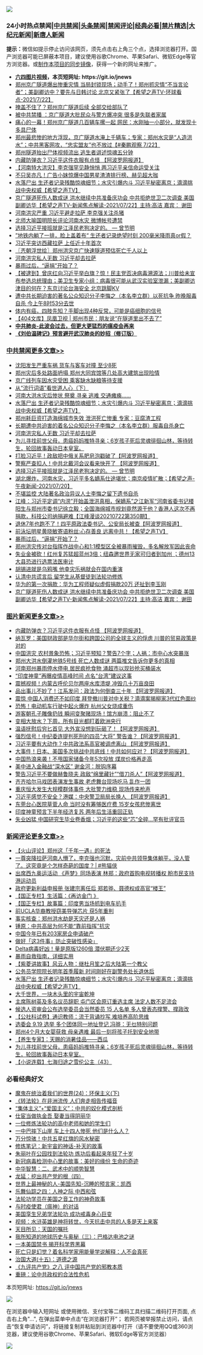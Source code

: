 ![](https://raw.githubusercontent.com/fqnews/bnews/master/64photo/fqnews-qr.jpg)

<div id="tt">
<h3>24小时热点禁闻|<a href="#%E4%B8%AD%E5%85%B1%E7%A6%81%E9%97%BB%E6%9B%B4%E5%A4%9A%E6%96%87%E7%AB%A0">中共禁闻</a>|<a href="#%E5%9B%BE%E7%89%87%E6%96%B0%E9%97%BB%E6%9B%B4%E5%A4%9A%E6%96%87%E7%AB%A0">头条禁闻</a>|<a href="#%E6%96%B0%E9%97%BB%E8%AF%84%E8%AE%BA%E6%9B%B4%E5%A4%9A%E6%96%87%E7%AB%A0">禁闻评论|<a href="#%E5%BF%85%E7%9C%8B%E7%BB%8F%E5%85%B8%E5%A5%BD%E6%96%87">经典必看|<a href="/video.md#%E7%A6%81%E7%89%87%E7%B2%BE%E9%80%89">禁片精选</a>|<a href="https://github.com/fqnews/djy/blob/master/gb/nf1351518.md#1">大纪元新闻</a>|<a href="https://github.com/fqnews/ntdtv/blob/master/gb/prog204.md#1">新唐人新闻</a></h3>
<div><b>提示：</b>微信如提示停止访问该网页，须先点击右上角三个点，选择浏览器打开。国产浏览器可能已屏蔽本项目，建议使用谷歌Chrome、苹果Safari、微软Edge等官方浏览器。或<a href="https://github.com/fqnews/bnews/blob/master/%E5%88%B6%E4%BD%9Cgit%E7%A6%81%E9%97%BB%E9%95%9C%E5%83%8F.md">制作本项目的同步镜像</a>，获得一个新的网址来推广。</div>
<ul>
<li><b><a href="http://d1.bdrive.tk/64.mp4" target="_blank">六四图片视频</a>，本页短网址: https://git.io/jnews</b></li>
<li><a href="/comments/20210723/1592338.md">郑州京广隧道爆出惨重灾情 当局封锁现场；动手了！郑州抓灾情“不当言论者”；美副卿访中？要先与日韩讨论 北京又紧张了【希望之声TV-环球看点-2021/7/22】</a></li>
<li><a href="/cnnews/20210723/1592698.md">掩盖不住了？郑州京广隧道后续 全部交给部队了</a></li>
<li><a href="/cnnews/20210723/1592619.md">被中共禁播 ：京广隧道大批民众与警方爆冲突 很多是失联者家属</a></li>
<li><a href="/comments/20210723/1592353.md">痛心的一幕！郑州京广隧道几百辆车摞一起 网民：水刚抽一小部分，就发现十多具尸体</a></li>
<li><a href="/bannedvideo/20210723/1592435.md">郑州最悲惨的地方浮现，京广隧道水淹上千辆车；专家：郑州水灾是“人造洪水”；中共黑客网攻，“忠实盟友”也不放过【#秦鹏观察 7/22】</a></li>
<li><a href="/comments/20210723/1592585.md">郑州隧道抬出尸体视频流出 逃生者讲述惊魂五分钟</a></li>
<li><a href="/topimagenews/20210723/1592613.md">内藏防弹衣？习近平这件衣服有点怪 【阿波罗网报道】</a></li>
<li><a href="/comments/20210723/1592458.md">【河南特大洪灾】李克强罕见静悄悄 两习近平亲信命运受关注</a></li>
<li><a href="/yule/20210723/1592374.md">不只吴亦凡！广告小妹惊爆中国男星渣渣排行榜、赫见超大咖</a></li>
<li><a href="/comments/20210723/1592844.md">水落尸出 生还者记录残酷惊魂细节；水灾引爆内斗 习近平秘密离京；滴滴挑战中央权威【希望之声TV】</a></li>
<li><a href="/comments/20210723/1592480.md">京广隧道死伤人数成谜   洪水继续中共准备庆功会  中共拒绝世卫二次调查   美国副卿访华【希望之声TV-新闻焦点解读-2021/07/22】主持:高洁  嘉宾： 谢田</a></li>
<li><a href="/comments/20210723/1592738.md">河南洪灾严重 习近平避走拉萨 李克强关注杀猪</a></li>
<li><a href="/worldnews/20210723/1592426.md">北师大喻国明院长评论河南水灾 微博帐号遭禁</a></li>
<li><a href="/comments/20210723/1592599.md">选择习近平接班就是江泽民老狗决定的。 — 曾节明</a></li>
<li><a href="/comments/20210723/1592652.md">”地铁内躺了一排，脸上盖着布“ 生还者记录绝望时刻 200毫米降雨真or假？</a></li>
<li><a href="/ssgc/20210723/1592361.md">习近平突访西藏拉萨 上任近十年首次</a></li>
<li><a href="/ssgc/20210723/1592620.md">〖兲朝浮世绘〗郑州洪灾京广快速隧道预估死亡千人以上</a></li>
<li><a href="/cbnews/20210723/1592783.md">河南洪灾私人无数 习近平却去拉萨</a></li>
<li><a href="/cbnews/20210723/1592606.md">暴雨过后，“逼捐”开始了？</a></li>
<li><a href="/bannedvideo/20210723/1592381.md">【被逮到】曾庆红向习近平举白旗？惊！民主党否决病毒溯源法；川普给未宣布参选总统理由；美卫生专家小组：病毒很可能从武汉实验室泄漏；美副卿访津目的何在？东京讨论台海安全 北京跳脚KV</a></li>
<li><a href="/weiquan/20210723/1592603.md">遭中共长期迫害的著名公众知识分子李悔之&#65288;本名李立群&#65289;以死抗争 昨晚服毒自杀 今上午8时53分去世</a></li>
<li><a href="/health/20210723/1592487.md">体内有癌，四肢先知？手脚出现4种反常，可能是癌细胞的信号</a></li>
<li><a href="/baitai/20210723/1592777.md">【404文库】凤凰卫视 &#124; 郑州市民：朋友说“在隧道里出不去了”</a></li>
<li><b><a href="/comments/20200211/1275071.md" target="_blank">中共肺炎-此波会过去，但更大更猛烈的瘟疫会再来</a></b></li>
<li><b><a href="/comments/20200207/1272816.md" target="_blank">《刘伯温碑记》预言避开武汉肺炎的妙招（修订版）</a></b></li>
</ul>
</div>

<div class="catlist">
<h3><a href="/cbnews/" target="_blank">中共禁闻</a><span><a href="/cbnews/" target="_blank" rel="nofollow">更多文章>></a></span></h3>
<ul>
<li><a href="/cbnews/20210723/1592919.md" target="_blank">沈阳发生严重车祸 货车与客车对撞 至少8死</a></li>
<li><a href="/cbnews/20210723/1592903.md" target="_blank">郑州灾后多处路面坍塌 郑州大同宾馆等几处高大建筑出现险情</a></li>
<li><a href="/cbnews/20210723/1592902.md" target="_blank">京广线列车因水灾受困 乘客缺水缺粮等待支援</a></li>
<li><a href="/cbnews/20210723/1592681.md" target="_blank">从“流行词语”看世道人心（下）</a></li>
<li><a href="/cbnews/20210723/1592861.md" target="_blank">河南大洪水灾后惨状 祭奠 寻亲 逃难 交通瘫痪&#8230;&#8230;</a></li>
<li><a href="/comments/20210723/1592844.md" target="_blank">水落尸出 生还者记录残酷惊魂细节；水灾引爆内斗 习近平秘密离京；滴滴挑战中央权威【希望之声TV】</a></li>
<li><a href="/cbnews/20210723/1592801.md" target="_blank">郑州耗巨资打造海绵城市失效 泄洪死亡惨重 专家：豆腐渣工程</a></li>
<li><a href="/cbnews/20210723/1592784.md" target="_blank">长期遭中共迫害的着名公众知识分子李悔之（本名李立群）服毒自杀身亡</a></li>
<li><a href="/cbnews/20210723/1592783.md" target="_blank">河南洪灾私人无数 习近平却去拉萨</a></li>
<li><a href="/comments/20210723/1592778.md" target="_blank">为儿寻找前世父母，患癌妈妈推特寻亲；6岁孩子死后灵魂徘徊山林，等待转生，轮回故事轰动日本皇室。</a></li>
<li><a href="/cbnews/20210723/1592715.md" target="_blank">打脸习近平！政敌把中俄关系肥皂泡戳破了【阿波罗网报道】</a></li>
<li><a href="/cbnews/20210723/1592657.md" target="_blank">警察严查扣人！中共北戴河会议看来快开了 【阿波罗网报道】</a></li>
<li><a href="/comments/20210723/1592599.md" target="_blank">选择习近平接班就是江泽民老狗决定的。 — 曾节明</a></li>
<li><a href="/comments/20210723/1592644.md" target="_blank">湖北爆炸，河南水灾，习近平多名嫡系仕途堪忧；南京疫情扩散；【希望之声-午夜新闻-2021/07/20】</a></li>
<li><a href="/cbnews/20210723/1592638.md" target="_blank">不堪监控 大陆著名政治异议人士李悔之留下遗书自杀</a></li>
<li><a href="/cbnews/20210723/1592637.md" target="_blank">江峰：习近平定调“内涝”开始盖泄洪真相，保嫡系”之江新军“河南省委书记楼阳生与郑州市委书记徐立毅；全国海绵城市规划竟然源于他？香港人这次不再捐款，科技公司纳捐避难【江峰漫谈20210722第350期】</a></li>
<li><a href="/cbnews/20210723/1592629.md" target="_blank">退休7年也跑不了！四平原政法委书记、公安局长被查【阿波罗网报道】</a></li>
<li><a href="/comments/20210723/1592610.md" target="_blank">前泳坛明星黄晓敏寄语粉丝:心存善良 远离中共！【希望之声TV】</a></li>
<li><a href="/cbnews/20210723/1592606.md" target="_blank">暴雨过后，“逼捐”开始了？</a></li>
<li><a href="/cbnews/20210723/1592590.md" target="_blank">郑州洪灾传对台指挥作战中心和1:1模型区全被暴雨摧毁，多名解放军因此丧命</a></li>
<li><a href="/comments/20210723/1592589.md" target="_blank">失业金被砍！红州复苏猛超蓝州3倍；纽森邀世界无家可归者到加州 ；德州13大县恐进行选票法医审计</a></li>
<li><a href="/cbnews/20210723/1592499.md" target="_blank">胡锡进就是乌鸦嘴 他幸灾乐祸就会在国内重演</a></li>
<li><a href="/cbnews/20210723/1592176.md" target="_blank">认清中共谎言后 留学生从基督徒到法轮功修炼</a></li>
<li><a href="/cbnews/20210723/1592484.md" target="_blank">华为的第一次捐款：华为工程师疑似虚假捐款20万 还扯到李玉刚</a></li>
<li><a href="/comments/20210723/1592480.md" target="_blank">京广隧道死伤人数成谜   洪水继续中共准备庆功会  中共拒绝世卫二次调查   美国副卿访华【希望之声TV-新闻焦点解读-2021/07/22】主持:高洁  嘉宾： 谢田</a></li>

</ul>
</div>
<div class="catlist">
<h3><a href="/topimagenews/" target="_blank">图片新闻</a><span><a href="/topimagenews/" target="_blank" rel="nofollow">更多文章>></a></span></h3>
<ul>
<li><a href="/topimagenews/20210723/1592613.md" target="_blank">内藏防弹衣？习近平这件衣服有点怪 【阿波罗网报道】</a></li>
<li><a href="/topimagenews/20210722/1592290.md" target="_blank">纳瓦罗：美国财政部是华尔街和跨国公司的全球主义的俘虏 川普的贸易政策是对的</a></li>
<li><a href="/topimagenews/20210722/1592198.md" target="_blank">中国洪灾 农村景象恐怖；习近平预知？警告7个字；人祸：市中心水突暴涨</a></li>
<li><a href="/topimagenews/20210722/1592091.md" target="_blank">郑州大洪水倒灌地铁5号线 死亡人数成谜 两篇推文告诉你更多的真相</a></li>
<li><a href="/topimagenews/20210722/1591665.md" target="_blank">河南郑州暴雨停水停电 居民疯抢食物 涌超市以现钞抢买桶装水</a></li>
<li><a href="/topimagenews/20210719/1590068.md" target="_blank">“印度神童”再曝疫情高峰时间 点名“台湾”建议这事</a></li>
<li><a href="/topimagenews/20210719/1590055.md" target="_blank">震撼视频！内蒙古呼伦贝尔两座水库溃堤 冲毁几十万亩良田</a></li>
<li><a href="/topimagenews/20210719/1589964.md" target="_blank">品出事儿不妙了！江系发问：政法为何倒查三十年 【阿波罗网报道】</a></li>
<li><a href="/topimagenews/20210719/1589755.md" target="_blank">震惊 中国人消费还不如印度 拜登撤川普对中关税？滴滴案揭柳家3代红色面纱</a></li>
<li><a href="/topimagenews/20210719/1589727.md" target="_blank">恐怖！电动机车行驶中起火爆炸 杭州父女烧成重伤</a></li>
<li><a href="/topimagenews/20210719/1589716.md" target="_blank">游客朝孔子雕像扔钱 瞬间变聚赌现场！馆方崩溃：阻止不了</a></li>
<li><a href="/topimagenews/20210718/1589658.md" target="_blank">变相大放水？下周，所有目光都盯着欧洲央行</a></li>
<li><a href="/topimagenews/20210718/1589531.md" target="_blank">温语抚慰后穷匕首见 大外宣没想到玩砸了！【阿波罗网报道】</a></li>
<li><a href="/topimagenews/20210718/1589472.md" target="_blank">强烈信号！中纪委连提判死刑的四员“大将” 警告谁？【阿波罗网报道】</a></li>
<li><a href="/topimagenews/20210717/1588988.md" target="_blank">习近平要有大动作？中共政法系高官被调虎离山 【阿波罗网报道】</a></li>
<li><a href="/topimagenews/20210717/1588839.md" target="_blank">大事件！日本、美国多次挑战中共底线！中共如何应对？【阿波罗网报道】</a></li>
<li><a href="/topimagenews/20210717/1588653.md" target="_blank">中国热浪来袭！不甩国家储备今年5次投放 煤炭价格再走高</a></li>
<li><a href="/topimagenews/20210716/1587997.md" target="_blank">美中进入金融战“深水区” 谢金河：脱钩序幕</a></li>
<li><a href="/topimagenews/20210715/1587586.md" target="_blank">警告习近平不要做赫鲁晓夫 政敌“绵里藏针”“借刀杀人”【阿波罗网报道】</a></li>
<li><a href="/topimagenews/20210715/1587554.md" target="_blank">齐齐哈尔马戏团表演发生事故 老虎舞台现场吃马 乱作一团</a></li>
<li><a href="/topimagenews/20210715/1587536.md" target="_blank">重庆恒大发生大规模群体事件 大批警力维稳 现场传来枪声</a></li>
<li><a href="/topimagenews/20210715/1587502.md" target="_blank">习近平感觉不安全？港媒：中央警卫局局长换人 【阿波罗网报道】</a></li>
<li><a href="/topimagenews/20210715/1587324.md" target="_blank">东莞台心医院草菅人命 当时没有筹够医疗费 15岁女孩悲惨离世</a></li>
<li><a href="/topimagenews/20210715/1587248.md" target="_blank">印度神童预言下半年经济复苏 两年后生活重回正轨</a></li>
<li><a href="/topimagenews/20210714/1587052.md" target="_blank">失业凶猛 中国研究生毕业卷香烟；习近平的这些“芯”全碎&#8230;罕有批评官员</a></li>

</ul>
</div>
<div class="catlist">
<h3><a href="/comments/" target="_blank">新闻评论</a><span><a href="/comments/" target="_blank" rel="nofollow">更多文章>></a></span></h3>
<ul>
<li><a href="/comments/20210724/1592985.md" target="_blank">【火山评论】郑州这「千年一遇」的死法</a></li>
<li><a href="/comments/20210724/1592973.md" target="_blank">一尊突降拉萨河南人懵了，李克强也沉默，灾前中共领导集体躺平，没人管了。这究竟是个怎样奇葩的国度？│#熊猫侠</a></li>
<li><a href="/comments/20210724/1592964.md" target="_blank">出席西九奥运活动 《声梦》同场表演 林郑：政府首购电视转播权 盼市民支持港运动员</a></li>
<li><a href="/comments/20210724/1592963.md" target="_blank">政府更新利益申报册 张建宗离任后 郑若骅、聂德权成高官“楼王”</a></li>
<li><a href="/comments/20210724/1592962.md" target="_blank">【国正专栏】生活篇：《再访金门 》</a></li>
<li><a href="/comments/20210724/1592961.md" target="_blank">【国正专栏】故事篇：印度男当场抓到电车扒手</a></li>
<li><a href="/comments/20210723/1592953.md" target="_blank">前UCLA华裔教授窃美导弹芯片 获5年重判</a></li>
<li><a href="/comments/20210723/1592939.md" target="_blank">事实核查：郑州洪水劫是天灾还是人祸</a></li>
<li><a href="/comments/20210723/1592938.md" target="_blank">锺原：中共高层为何不能“靠前指挥”抗灾</a></li>
<li><a href="/comments/20210723/1592931.md" target="_blank">中国今年已有203家房企申请破产</a></li>
<li><a href="/comments/20210723/1592930.md" target="_blank">做好「这3件事」防止突破性感染」</a></li>
<li><a href="/comments/20210723/1592929.md" target="_blank">Delta病毒好凶！量是原版1260倍 潜伏期还少2天</a></li>
<li><a href="/comments/20210723/1592928.md" target="_blank">暴雨自救指南，详细实用</a></li>
<li><a href="/comments/20210723/1592920.md" target="_blank">【紫菱讲故事】风云人物：继杜月笙之后大陆第一个教父</a></li>
<li><a href="/comments/20210723/1592879.md" target="_blank">公务员学院院长明年首季履新 时间刚好在副警务处长退休后</a></li>
<li><a href="/comments/20210723/1592844.md" target="_blank">水落尸出 生还者记录残酷惊魂细节；水灾引爆内斗 习近平秘密离京；滴滴挑战中央权威【希望之声TV】</a></li>
<li><a href="/comments/20210723/1592842.md" target="_blank">大千世界，一块木头里的宇宙乾坤</a></li>
<li><a href="/comments/20210723/1592835.md" target="_blank">主席陈树英及多名议员辞职 屯门区会原订重选主席 法定人数不足流会</a></li>
<li><a href="/comments/20210723/1592834.md" target="_blank">候选人资审会公布选举委员会当然委员 15 人名单 多人曾表态撑警、撑政改</a></li>
<li><a href="/comments/20210723/1592833.md" target="_blank">【公社科试卷】通识教师：流于背诵抄写 难培养高阶思维</a></li>
<li><a href="/comments/20210723/1592832.md" target="_blank">选委会 9.19 选举 多个团体同一地址登记 冯骅：无乜特别问题</a></li>
<li><a href="/comments/20210723/1592793.md" target="_blank">郑州4个月大女婴获救 母亲遇难 最后一刻将孩子托到安全地带</a></li>
<li><a href="/comments/20210723/1592792.md" target="_blank">【养生专家】：天赐的消暑佳品——西瓜</a></li>
<li><a href="/comments/20210723/1592778.md" target="_blank">为儿寻找前世父母，患癌妈妈推特寻亲；6岁孩子死后灵魂徘徊山林，等待转生，轮回故事轰动日本皇室。</a></li>
<li><a href="/comments/20210723/1592766.md" target="_blank">【小说连载】七海归途之雪伦公主（43）</a></li>

</ul>
</div>

<div class="catlist">
<h3>必看经典好文</h3>
<ul>
<li><a href="/cbnews/20180907/994846.md" target="_blank">魔鬼在统治着我们的世界(24)：环保主义(下)</a></li>
<li><a href="/comments/20210509/1542786.md" target="_blank">《转法轮》在非洲流传 人们奔走相告传福音</a></li>
<li><a href="/comments/20201007/1409565.md" target="_blank">“集体主义”+“爱国主义”：中共的奴化模式剖析</a></li>
<li><a href="/lifebaike/20161111/612348.md" target="_blank">仕宦当做执金吾 娶妻当得阴丽华</a></li>
<li><a href="/cbnews/20200702/1354550.md" target="_blank">一位修炼法轮功的高中老师和她的学生们</a></li>
<li><a href="/cbnews/20200611/1343057.md" target="_blank">一中巴摔下山崖 车上十四人惨死 他们是什么人？</a></li>
<li><a href="/ccpdope/20210708/1583079.md" target="_blank">万分惊骇！中共五星红旗的风水秘密</a></li>
<li><a href="/comments/20190418/1115565.md" target="_blank">修炼笔记：新宇宙的神话-补天的故事</a></li>
<li><a href="/comments/20210216/1488271.md" target="_blank">朱丽叶在公园找到法轮功 炼功后看起来年轻了十岁</a></li>
<li><a href="/cbnews/20210421/1530674.md" target="_blank">新冠病毒检测中心里的故事：美好的缘份 生命的奇迹</a></li>
<li><a href="/comments/20200605/783249.md" target="_blank">中华智慧：二、武术中的顺势智慧</a></li>
<li><a href="/comments/20200930/1405812.md" target="_blank">龙延：挖出共产党的根（四）</a></li>
<li><a href="/comments/20200605/783244.md" target="_blank">世界上最神秘的人-美国先知-沉睡的预言家：凯西</a></li>
<li><a href="/tculture/20190101/791144.md" target="_blank">乐舞仙踪之四：人神之际 中西和弦</a></li>
<li><a href="/comments/20200511/1326751.md" target="_blank">法轮功学员在美国之音工作的神奇故事</a></li>
<li><a href="/comments/20200327/1301424.md" target="_blank">与时疫使君（瘟神）的对话</a></li>
<li><a href="/comments/20210509/1542373.md" target="_blank">美国孪生兄弟学法轮功 成功戒毒身心巨变</a></li>
<li><a href="/comments/20200623/1273653.md" target="_blank">视频：水浒英雄是神将转世，今天抗击中共的人多是天上来客</a></li>
<li><a href="/tculture/20180919/1000196.md" target="_blank">天目所见：天国的嘱托</a></li>
<li><a href="/tculture/xiulian/20170726/797589.md" target="_blank">我所知道的地球历史与奥秘（三）：巴格达电池之谜</a></li>
<li><a href="/lifebaike/20210222/1491794.md" target="_blank">一本美国禁书 揭开科学界黑幕</a></li>
<li><a href="/comments/20200704/1355375.md" target="_blank">死亡只是幻觉？着名科学家用能量学说解释：人不会真死</a></li>
<li><a href="/topimagenews/20180322/917868.md" target="_blank">治国大道(十五)：道德之源</a></li>
<li><a href="/bookonline/20131116/201047.md" target="_blank">《九评共产党》之八 评中国共产党的邪教本质</a></li>
<li><a href="/comments/20200705/783271.md" target="_blank">重磅：论中共政权的合法性危机</a></li>

</ul>
</div>

本页短网址: https://git.io/jnews

![](https://raw.githubusercontent.com/fqnews/bnews/master/64photo/fqnews-qr.jpg)

在浏览器中输入短网址 或使用微信、支付宝等二维码工具扫描二维码打开页面, 点击右上角"...", 在弹出菜单中点击“在浏览器打开”； 若网页被举报禁止访问，请点击“恢复申请访问”，将链接复制并粘贴到浏览器中打开（请不要使用QQ或360浏览器，建议使用谷歌Chrome、苹果Safari、微软Edge等官方浏览器）

![](https://raw.githubusercontent.com/fqnews/bnews/master/64photo/wx.jpg)